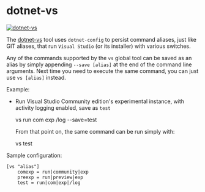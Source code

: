 # dotnet-vs

[![dotnet-vs](https://img.shields.io/nuget/v/dotnet-vs.svg?color=royalblue&label=dotnet-vs)](https://nuget.org/packages/dotnet-vs)

The [dotnet-vs](https://github.com/kzu/dotnet-vs) tool uses `dotnet-config` to persist command aliases, 
just like GIT aliases, that run `Visual Studio` (or its installer) with various switches.

Any of the commands supported by the `vs` global tool can be saved as an alias by simply appending 
`--save [alias]` at the end of the command line arguments. Next time you need to execute the same 
command, you can just use `vs [alias]` instead.

Example:

* Run Visual Studio Community edition's experimental instance, with activity logging enabled, save as `test`

    vs run com exp /log --save=test

  From that point on, the same command can be run simply with:

    vs test


Sample configuration:

```gitconfig
[vs "alias"]
	comexp = run|community|exp
	preexp = run|preview|exp
	test = run|com|exp|/log
```

